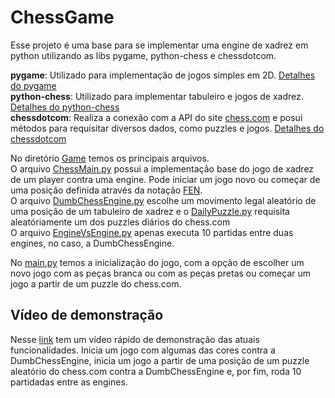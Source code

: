 # ChessGame

Esse projeto é uma base para se implementar uma engine de xadrez em python utilizando as libs pygame, python-chess e chessdotcom.  

**pygame**: Utilizado para implementação de jogos simples em 2D. [Detalhes do pygame](https://www.pygame.org/docs/)   
**python-chess**: Utilizado para implementar tabuleiro e jogos de xadrez. [Detalhes do python-chess](https://python-chess.readthedocs.io/en/latest/)   
**chessdotcom**: Realiza a conexão com a API do site [chess.com](https://www.chess.com/) e posui métodos para requisitar diversos dados, como puzzles e jogos. [Detalhes do chessdotcom](https://chesscom.readthedocs.io/en/latest/)   

No diretório [Game](https://github.com/heigon77/ChessGame/tree/master/Game) temos os principais arquivos.  
O arquivo [ChessMain.py](https://github.com/heigon77/ChessGame/blob/master/Game/ChessMain.py) possui a implementação base do jogo de xadrez de um player contra uma engine. Pode iniciar um jogo novo ou começar de uma posição definida através da notação [FEN](https://en.wikipedia.org/wiki/Forsyth%E2%80%93Edwards_Notation).   
O arquivo [DumbChessEngine.py](https://github.com/heigon77/ChessGame/blob/master/Game/DumbChessEngine.py) escolhe um movimento legal aleatório de uma posição de um tabuleiro de xadrez e o [DailyPuzzle.py](https://github.com/heigon77/ChessGame/blob/master/Game/DailyPuzzle.py) requisita aleatóriamente um dos puzzles diários  do chess.com    
O arquivo [EngineVsEngine.py](https://github.com/heigon77/ChessGame/blob/master/Game/EngineVsEngine.py) apenas executa 10 partidas entre duas engines, no caso, a DumbChessEngine.   

No [main.py](https://github.com/heigon77/ChessGame/blob/master/main.py) temos a inicialização do jogo, com a opção de escolher um novo jogo com as peças branca ou com as peças pretas ou começar um jogo a partir de um puzzle do chess.com.   

## Vídeo de demonstração

Nesse [link](https://drive.google.com/file/d/1egYDC5uKpj0qZKllFJyJlOUHIaWYwmtc/view?usp=sharing) tem um vídeo rápido de demonstração das atuais funcionalidades. Inicia um jogo com algumas das cores contra a DumbChessEngine, inicia um jogo a partir de uma posição de um puzzle aleatório do chess.com contra a DumbChessEngine e, por fim, roda 10 partidadas entre as engines.
